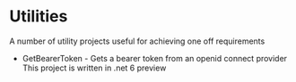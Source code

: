 # Utilities

A number of utility projects useful for achieving one off requirements

- GetBearerToken - Gets a bearer token from an openid connect provider
This project is written in .net 6 preview

